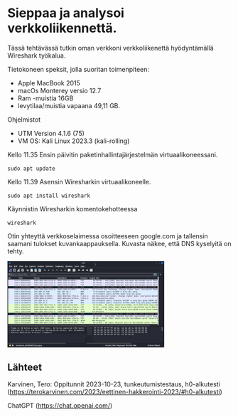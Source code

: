 # Sieppaa ja analysoi verkkoliikennettä.

Tässä tehtävässä tutkin oman verkkoni verkkoliikenettä hyödyntämällä Wireshark työkalua.

Tietokoneen speksit, jolla suoritan toimenpiteen:
- Apple MacBook 2015
- macOs Monterey versio 12.7
- Ram -muistia 16GB
- levytilaa/muistia vapaana 49,11 GB.

Ohjelmistot
- UTM Version 4.1.6 (75)
- VM OS: Kali Linux 2023.3 (kali-rolling)

Kello 11.35
Ensin päivitin paketinhallintajärjestelmän virtuaalikoneessani.

    sudo apt update

Kello 11.39
Asensin Wiresharkin virtuaalikoneelle.

    sudo apt install wireshark

Käynnistin Wiresharkin komentokehotteessa

    wireshark

Otin yhteyttä verkkoselaimessa osoitteeseen google.com ja tallensin saamani tulokset kuvankaappauksella. Kuvasta näkee, että DNS kyselyitä on tehty.

<img src="/images/wire.png" alt="wire" title="wire" width="70%" height="70%">




## Lähteet

Karvinen, Tero: Oppitunnit 2023-10-23, tunkeutumistestaus, h0-alkutesti (https://terokarvinen.com/2023/eettinen-hakkerointi-2023/#h0-alkutesti)

ChatGPT (https://chat.openai.com/)
